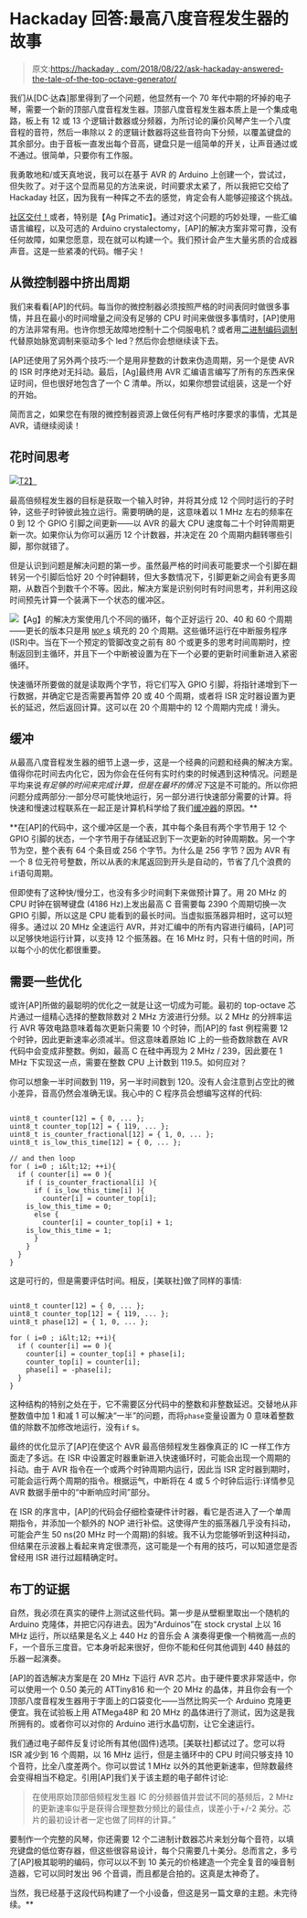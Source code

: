 # Hackaday 回答:最高八度音程发生器的故事

> 原文:[https://hackaday . com/2018/08/22/ask-hackaday-answered-the-tale-of-the-top-octave-generator/](https://hackaday.com/2018/08/22/ask-hackaday-answered-the-tale-of-the-top-octave-generator/)

我们从[DC·达森]那里得到了一个问题，他显然有一个 70 年代中期的坏掉的电子琴，需要一个新的顶部八度音程发生器。顶部八度音程发生器本质上是一个集成电路，板上有 12 或 13 个逻辑计数器或分频器，为所讨论的廉价风琴产生一个八度音程的音符，然后一串除以 2 的逻辑计数器将这些音符向下分频，以覆盖键盘的其余部分。由于音板一直发出每个音高，键盘只是一组简单的开关，让声音通过或不通过。很简单，只要你有工作服。

我勇敢地和/或天真地说，我可以在基于 AVR 的 Arduino 上创建一个，尝试过，但失败了。对于这个显而易见的方法来说，时间要求太紧了，所以我把它交给了 Hackaday 社区，因为我有一种挥之不去的感觉，肯定会有人能够迎接这个挑战。

[社区交付！](http://apwizardry.com/?p=4)或者，特别是【Ag Primatic】。通过对这个问题的巧妙处理，一些汇编语言编程，以及可选的 Arduino crystalectomy，[AP]的解决方案非常可靠，没有任何故障，如果您愿意，现在就可以构建一个。我们预计会产生大量劣质的合成器声音。这是一些紧凑的代码。帽子尖！

## 从微控制器中挤出周期

我们来看看[AP]的代码。每当你的微控制器必须按照严格的时间表同时做很多事情，并且在最小的时间增量之间没有足够的 CPU 时间来做很多事情时，[AP]使用的方法非常有用。也许你想无故障地控制十二个伺服电机？或者用[二进制编码调制](https://hackaday.com/2011/07/22/using-binary-code-modulation-to-control-led-brightness/)代替原始脉宽调制来驱动多个 led？然后你会想继续读下去。

[AP]还使用了另外两个技巧:一个是用非整数的计数来伪造周期，另一个是使 AVR 的 ISR 时序绝对无抖动。最后，[Ag]最终用 AVR 汇编语言编写了所有的东西来保证时间，但也很好地包含了一个 C 清单。所以，如果你想尝试组装，这是一个好的开始。

简而言之，如果您在有限的微控制器资源上做任何有严格时序要求的事情，尤其是 AVR，请继续阅读！

## 花时间思考

[![](../Images/c405a48f9acdefe874f44a57577c8334.png)T2】](https://hackaday.com/wp-content/uploads/2018/08/scope_252.png)

最高倍频程发生器的目标是获取一个输入时钟，并将其分成 12 个同时运行的子时钟，这些子时钟彼此独立运行。需要明确的是，这意味着以 1 MHz 左右的频率在 0 到 12 个 GPIO 引脚之间更新——以 AVR 的最大 CPU 速度每二十个时钟周期更新一次。如果你认为你可以遍历 12 个计数器，并决定在 20 个周期内翻转哪些引脚，那你就错了。

但是认识到问题是解决问题的第一步。虽然最严格的时间表可能要求一个引脚在翻转另一个引脚后恰好 20 个时钟翻转，但大多数情况下，引脚更新之间会有更多周期，从数百个到数千个不等。因此，解决方案是识别何时有时间思考，并利用这段时间预先计算一个装满下一个状态的缓冲区。

[![](../Images/79a932d265b7ab162c48ba805e60eae9.png)](https://hackaday.com/wp-content/uploads/2018/08/assembly.png)【Ag】的解决方案使用几个不同的循环，每个正好运行 20、40 和 60 个周期——更长的版本只是用 [`NOP` s](https://en.wikipedia.org/wiki/NOP) 填充的 20 个周期。这些循环运行在中断服务程序(ISR)中。当在下一个预定的管脚改变之前有 80 个或更多的思考时间周期时，控制返回到主循环，并且下一个中断被设置为在下一个必要的更新时间重新进入紧密循环。

快速循环所要做的就是读取两个字节，将它们写入 GPIO 引脚，将指针递增到下一行数据，并确定它是否需要再暂停 20 或 40 个周期，或者将 ISR 定时器设置为更长的延迟，然后返回计算。这可以在 20 个周期中的 12 个周期内完成！滑头。

## 缓冲

从最高八度音程发生器的细节上退一步，这是一个经典的问题和经典的解决方案。值得你花时间去内化它，因为你会在任何有实时约束的时候遇到这种情况。问题是平均来说*有足够的时间来完成计算，但是在最坏的情况下*这是不可能的。所以你把问题分成两部分:一部分尽可能快地运行，另一部分进行快速部分需要的计算。将快速和慢速过程联系在一起正是计算机科学给了我们[缓冲器](https://hackaday.com/2015/10/29/embed-with-elliot-going-round-with-circular-buffers/)的原因。**

 **在[AP]的代码中，这个缓冲区是一个表，其中每个条目有两个字节用于 12 个 GPIO 引脚的状态，一个字节用于存储延迟到下一次更新的时钟周期数。另一个字节为空，整个表有 64 个条目或 256 个字节。为什么是 256 字节？因为 AVR 有一个 8 位无符号整数，所以从表的末尾返回到开头是自动的，节省了几个浪费的`if`语句周期。

但即使有了这种快/慢分工，也没有多少时间剩下来做预计算了。用 20 MHz 的 CPU 时钟在钢琴键盘 (4186 Hz)上发出最高 C 音需要每 2390 个周期切换一次 GPIO 引脚，所以这是 CPU 能看到的最长时间。当虚拟振荡器异相时，这可以短得多。通过以 20 MHz 全速运行 AVR，并对汇编中的所有内容进行编码，[AP]可以足够快地运行计算，以支持 12 个振荡器。在 16 MHz 时，只有十倍的时间，所以每个小的优化都很重要。

## 需要一些优化

或许[AP]所做的最聪明的优化之一就是让这一切成为可能。最初的 top-octave 芯片通过一组精心选择的整数除数对 2 MHz 方波进行分频。以 2 MHz 的分辨率运行 AVR 等效电路意味着每次更新只需要 10 个时钟，而[AP]的 fast 例程需要 12 个时钟，因此更新速率必须减半。但这意味着原始 IC 上的一些奇数除数在 AVR 代码中会变成非整数。例如，最高 C 在硅中再现为 2 MHz / 239，因此要在 1 MHz 下实现这一点，需要在整数 CPU 上计数到 119.5。如何应对？

你可以想象一半时间数到 119，另一半时间数到 120。没有人会注意到占空比的微小差异，音高仍然会准确无误。我心中的 C 程序员会想编写这样的代码:

```

uint8_t counter[12] = { 0, ... };
uint8_t counter_top[12] = { 119, ... };
uint8_t is_counter_fractional[12] = { 1, 0, ... };
uint8_t is_low_this_time[12] = { 0, ... };

// and then loop
for ( i=0 ; i&lt;12; ++i){
  if ( counter[i] == 0 ){
    if ( is_counter_fractional[i] ){
      if ( is_low_this_time[i] ){
        counter[i] = counter_top[i];
    is_low_this_time = 0;
      else {
        counter[i] = counter_top[i] + 1;
    is_low_this_time = 1;
      }
    }
  }
}

```

这是可行的，但是需要评估时间。相反，[美联社]做了同样的事情:

```

uint8_t counter[12] = { 0, ... };
uint8_t counter_top[12] = { 119, ... };
uint8_t phase[12] = { 1, 0, ... };

for ( i=0 ; i&lt;12; ++i){
  if ( counter[i] == 0 ){
    counter[i] = counter_top[i] + phase[i];
    counter_top[i] = counter[i];
    phase[i] = -phase[i];
  }
}

```

这种结构的特别之处在于，它不需要区分代码中的整数和非整数延迟。交替地从非整数值中加 1 和减 1 可以解决“一半”的问题，而将`phase`变量设置为 0 意味着整数值的除数不加修改地运行，没有`if` s。

最终的优化显示了[AP]在使这个 AVR 最高倍频程发生器像真正的 IC 一样工作方面走了多远。在 ISR 中设置定时器重新进入快速循环时，可能会出现一个周期的抖动。由于 AVR 指令在一个或两个时钟周期内运行，因此当 ISR 定时器到期时，可能会运行两个周期的指令。根据运气，中断将在 4 或 5 个时钟后运行:详情参见 AVR 数据手册中的“中断响应时间”部分。

在 ISR 的序言中，[AP]的代码会仔细检查硬件计时器，看它是否进入了一个单周期指令，并添加一个额外的 NOP 进行补偿。这使得产生的振荡器几乎没有抖动，可能会产生 50 ns(20 MHz 时一个周期)的斜坡。我不认为您能够听到这种抖动，但结果在示波器上看起来肯定很漂亮，这可能是一个有用的技巧，可以知道您是否曾经用 ISR 进行过超精确定时。

## 布丁的证据

自然，我必须在真实的硬件上测试这些代码。第一步是从壁橱里取出一个随机的 Arduino 克隆体，并把它闪存进去。因为“Arduinos”在 stock crystal 上以 16 MHz 运行，所以结果是名义上 440 Hz 的音乐会 A 演奏得更像一个稍微高一点的 F，一个音乐三度音。它本身听起来很好，但你不能和任何其他调到 440 赫兹的乐器一起演奏。

[AP]的首选解决方案是在 20 MHz 下运行 AVR 芯片。由于硬件要求非常适中，你可以使用一个 0.50 美元的 ATTiny816 和一个 20 MHz 的晶体，并且你会有一个顶部八度音程发生器用于字面上的口袋变化——当然比购买一个 Arduino 克隆更便宜。我在试验板上用 ATMega48P 和 20 MHz 的晶体进行了测试，因为这是我所拥有的。或者你可以对你的 Arduino 进行水晶切割，让它全速运行。

我们通过电子邮件反复讨论所有其他(固件)选项。[美联社]都试过了。您可以将 ISR 减少到 16 个周期，以 16 MHz 运行，但是主循环中的 CPU 时间只够支持 10 个音符，比全八度差两个。你可以尝试 1 MHz 以外的其他更新速率，但除数最终会变得相当不稳定。引用[AP]我们关于该主题的电子邮件讨论:

> 在使用原始顶部倍频程发生器 IC 的分频器值并尝试不同的基频后，2 MHz 的更新速率似乎是获得合理整数分频比的最佳点，误差小于+/-2 美分。芯片的最初设计者一定也做了同样的计算。”

要制作一个完整的风琴，你还需要 12 个二进制计数器芯片来划分每个音符，以填充键盘的低位寄存器，但这些很容易设计，每个只需要几十美分。总而言之，多亏了[AP]极其聪明的编码，你可以以不到 10 美元的价格建造一个完全复音的噪音制造器，它可以同时发出 96 个音调，而且都是合拍的。这真是太神奇了。

当然，我已经基于这段代码构建了一个小设备，但这是另一篇文章的主题。未完待续。**